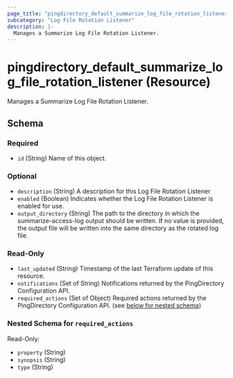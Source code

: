 ```yaml
---
page_title: "pingdirectory_default_summarize_log_file_rotation_listener Resource - terraform-provider-pingdirectory"
subcategory: "Log File Rotation Listener"
description: |-
  Manages a Summarize Log File Rotation Listener.
---
```


# pingdirectory_default_summarize_log_file_rotation_listener (Resource)

Manages a Summarize Log File Rotation Listener.



<!-- schema generated by tfplugindocs -->
## Schema

### Required

- `id` (String) Name of this object.

### Optional

- `description` (String) A description for this Log File Rotation Listener
- `enabled` (Boolean) Indicates whether the Log File Rotation Listener is enabled for use.
- `output_directory` (String) The path to the directory in which the summarize-access-log output should be written. If no value is provided, the output file will be written into the same directory as the rotated log file.

### Read-Only

- `last_updated` (String) Timestamp of the last Terraform update of this resource.
- `notifications` (Set of String) Notifications returned by the PingDirectory Configuration API.
- `required_actions` (Set of Object) Required actions returned by the PingDirectory Configuration API. (see [below for nested schema](#nestedatt--required_actions))

<a id="nestedatt--required_actions"></a>
### Nested Schema for `required_actions`

Read-Only:

- `property` (String)
- `synopsis` (String)
- `type` (String)



